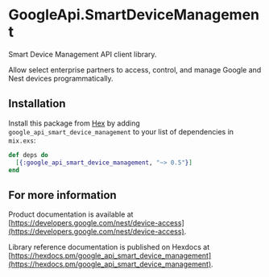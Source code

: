 # GoogleApi.SmartDeviceManagement

Smart Device Management API client library.

Allow select enterprise partners to access, control, and manage Google and Nest devices programmatically.

## Installation

Install this package from [Hex](https://hex.pm) by adding
`google_api_smart_device_management` to your list of dependencies in `mix.exs`:

```elixir
def deps do
  [{:google_api_smart_device_management, "~> 0.5"}]
end
```

## For more information

Product documentation is available at [https://developers.google.com/nest/device-access](https://developers.google.com/nest/device-access).

Library reference documentation is published on Hexdocs at
[https://hexdocs.pm/google_api_smart_device_management](https://hexdocs.pm/google_api_smart_device_management).
